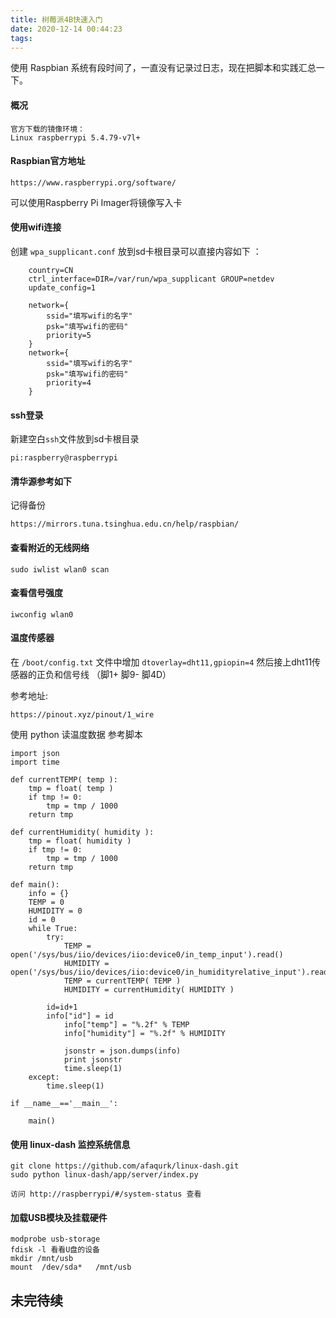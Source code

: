 ```yaml
---
title: 树莓派4B快速入门
date: 2020-12-14 00:44:23
tags:
---
```


使用 Raspbian 系统有段时间了，一直没有记录过日志，现在把脚本和实践汇总一下。

#### 概况
    
    官方下载的镜像环境：
    Linux raspberrypi 5.4.79-v7l+

#### Raspbian官方地址
    
    https://www.raspberrypi.org/software/

可以使用Raspberry Pi Imager将镜像写入卡

#### 使用wifi连接

创建 `wpa_supplicant.conf` 放到sd卡根目录可以直接内容如下 ：

		country=CN
		ctrl_interface=DIR=/var/run/wpa_supplicant GROUP=netdev
		update_config=1
		
		network={
			ssid="填写wifi的名字"
			psk="填写wifi的密码"
			priority=5
		}
		network={
			ssid="填写wifi的名字"
			psk="填写wifi的密码"
			priority=4
		}
		
#### ssh登录

新建空白`ssh`文件放到sd卡根目录

    pi:raspberry@raspberrypi
    
#### 清华源参考如下

记得备份

    https://mirrors.tuna.tsinghua.edu.cn/help/raspbian/

#### 查看附近的无线网络

	sudo iwlist wlan0 scan

#### 查看信号强度

	iwconfig wlan0
	
#### 温度传感器

在 `/boot/config.txt` 文件中增加 `dtoverlay=dht11,gpiopin=4`
然后接上dht11传感器的正负和信号线 （脚1+ 脚9- 脚4D）

参考地址: 
		
    https://pinout.xyz/pinout/1_wire
    
使用 python 读温度数据 参考脚本

    import json
    import time
    
    def currentTEMP( temp ):
        tmp = float( temp )
        if tmp != 0:
            tmp = tmp / 1000
        return tmp
    
    def currentHumidity( humidity ):
        tmp = float( humidity )
        if tmp != 0:
            tmp = tmp / 1000
        return tmp
    
    def main():
        info = {}
        TEMP = 0
        HUMIDITY = 0
        id = 0
        while True:
            try:
                TEMP = open('/sys/bus/iio/devices/iio:device0/in_temp_input').read()
                HUMIDITY = open('/sys/bus/iio/devices/iio:device0/in_humidityrelative_input').read()
                TEMP = currentTEMP( TEMP )
                HUMIDITY = currentHumidity( HUMIDITY )
    		
    	    id=id+1
    	    info["id"] = id
                info["temp"] = "%.2f" % TEMP
                info["humidity"] = "%.2f" % HUMIDITY
     	    
                jsonstr = json.dumps(info)
                print jsonstr
                time.sleep(1)
    	except:
    	    time.sleep(1)
    
    if __name__=='__main__':
    
        main()

#### 使用 linux-dash 监控系统信息
    
    git clone https://github.com/afaqurk/linux-dash.git
    sudo python linux-dash/app/server/index.py
    
    访问 http://raspberrypi/#/system-status 查看



#### 加载USB模块及挂载硬件

    modprobe usb-storage
    fdisk -l 看看U盘的设备
    mkdir /mnt/usb
    mount  /dev/sda*   /mnt/usb


## 未完待续